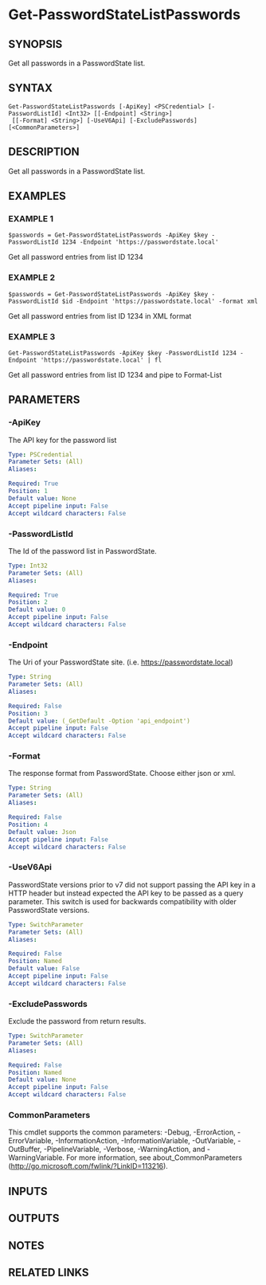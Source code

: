 ﻿---
external help file: PasswordState-help.xml
Module Name: PasswordState
online version:
schema: 2.0.0
---

# Get-PasswordStateListPasswords

## SYNOPSIS
Get all passwords in a PasswordState list.

## SYNTAX

```
Get-PasswordStateListPasswords [-ApiKey] <PSCredential> [-PasswordListId] <Int32> [[-Endpoint] <String>]
 [[-Format] <String>] [-UseV6Api] [-ExcludePasswords] [<CommonParameters>]
```

## DESCRIPTION
Get all passwords in a PasswordState list.

## EXAMPLES

### EXAMPLE 1
```
$passwords = Get-PasswordStateListPasswords -ApiKey $key -PasswordListId 1234 -Endpoint 'https://passwordstate.local'
```

Get all password entries from list ID 1234

### EXAMPLE 2
```
$passwords = Get-PasswordStateListPasswords -ApiKey $key -PasswordListId $id -Endpoint 'https://passwordstate.local' -format xml
```

Get all password entries from list ID 1234 in XML format

### EXAMPLE 3
```
Get-PasswordStateListPasswords -ApiKey $key -PasswordListId 1234 -Endpoint 'https://passwordstate.local' | fl
```

Get all password entries from list ID 1234 and pipe to Format-List

## PARAMETERS

### -ApiKey
The API key for the password list

```yaml
Type: PSCredential
Parameter Sets: (All)
Aliases:

Required: True
Position: 1
Default value: None
Accept pipeline input: False
Accept wildcard characters: False
```

### -PasswordListId
The Id of the password list in PasswordState.

```yaml
Type: Int32
Parameter Sets: (All)
Aliases:

Required: True
Position: 2
Default value: 0
Accept pipeline input: False
Accept wildcard characters: False
```

### -Endpoint
The Uri of your PasswordState site.
(i.e.
https://passwordstate.local)

```yaml
Type: String
Parameter Sets: (All)
Aliases:

Required: False
Position: 3
Default value: (_GetDefault -Option 'api_endpoint')
Accept pipeline input: False
Accept wildcard characters: False
```

### -Format
The response format from PasswordState.
Choose either json or xml.

```yaml
Type: String
Parameter Sets: (All)
Aliases:

Required: False
Position: 4
Default value: Json
Accept pipeline input: False
Accept wildcard characters: False
```

### -UseV6Api
PasswordState versions prior to v7 did not support passing the API key in a HTTP header
but instead expected the API key to be passed as a query parameter.
This switch is used for
backwards compatibility with older PasswordState versions.

```yaml
Type: SwitchParameter
Parameter Sets: (All)
Aliases:

Required: False
Position: Named
Default value: False
Accept pipeline input: False
Accept wildcard characters: False
```

### -ExcludePasswords
Exclude the password from return results.

```yaml
Type: SwitchParameter
Parameter Sets: (All)
Aliases:

Required: False
Position: Named
Default value: None
Accept pipeline input: False
Accept wildcard characters: False
```

### CommonParameters
This cmdlet supports the common parameters: -Debug, -ErrorAction, -ErrorVariable, -InformationAction, -InformationVariable, -OutVariable, -OutBuffer, -PipelineVariable, -Verbose, -WarningAction, and -WarningVariable. For more information, see about_CommonParameters (http://go.microsoft.com/fwlink/?LinkID=113216).

## INPUTS

## OUTPUTS

## NOTES

## RELATED LINKS
